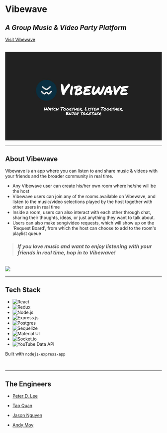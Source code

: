 # Vibewave

## _A Group Music & Video Party Platform_

<a href="https://vibewave.herokuapp.com" target="_blank">Visit Vibewave</a>

</br>

<img src="src/vibewave-banner.jpg" width="850">

<br/>

---

## About Vibewave

Vibewave is an app where you can listen to and share music & videos with your friends and the broader community in real time.

- Any Vibewave user can create his/her own room where he/she will be the host
- Vibewave users can join any of the rooms available on Vibewave, and listen to the music/video selections played by the host together with other users in real time
- Inside a room, users can also interact with each other through chat, sharing their thoughts, ideas, or just anything they want to talk about.
- Users can also make song/video requests, which will show up on the 'Request Board', from which the host can choose to add to the room's playlist queue

> ### _If you love music and want to enjoy listening with your friends in real time, hop in to Vibewave!_

<br/>

<img src="src/vibewave-snippet.gif" width="850">

<br/>

---

## Tech Stack

- ![React](https://img.shields.io/badge/-React-05122A?style=plastic&color=1ea9f5&logo=react)
- ![Redux](https://img.shields.io/badge/-Redux-05122A?style=plastic&color=a084f7&logo=redux&logoColor=6131AE)
- ![Node.js](https://img.shields.io/badge/-Node.js-05122A?style=plastic&color=093103&logo=node.js)
- ![Express.js](https://img.shields.io/badge/-Express-05122A?style=plastic&color=252c2f&logo=express)
- ![Postgres](https://img.shields.io/badge/-Postgres-05122A?style=plastic&color=032147&logo=postgresQL)
- ![Sequelize](https://img.shields.io/badge/-Sequelize-05122A?style=plastic&color=0f5182&logo=sequelize)
- ![Material UI](https://img.shields.io/badge/-Material%20UI-05122A?style=plastic&color=01335f&logo=materialui)
- ![Socket.io](https://img.shields.io/badge/-Socket.io-05122A?style=plastic&color=747e82&logo=socket.io)
- ![YouTube Data API](https://img.shields.io/badge/-YouTube%20Data%20API-05122A?style=plastic&color=d34051&logo=youtube)

Built with <a href="https://www.npmjs.com/package/nodejs-express-app" target="_blank" >`nodejs-express-app`</a>

<br/>

---

## The Engineers

- <a href="https://github.com/pdl39" target="_blank"><p>Peter D. Lee</p>
- <a href="https://github.com/TDQ2" target="_blank"><p>Tao Quan</p>
- <a href="https://github.com/avante-garde" target="_blank"><p>Jason Nguyen</p>
- <a href="https://github.com/AndyYMoy" target="_blank"><p>Andy Moy</p>
